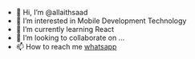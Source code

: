 - 👋 Hi, I’m @allaithsaad
- 👀 I’m interested in Mobile Development Technology
- 🌱 I’m currently learning React
- 💞️ I’m looking to collaborate on ...
- 📫 How to reach me [whatsapp](https://wa.me/966508026354)

<!---
allaithsaad/allaithsaad is a ✨ special ✨ repository because its `README.md` (this file) appears on your GitHub profile.
You can click the Preview link to take a look at your changes.
--->
